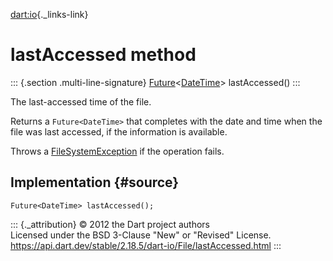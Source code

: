 [dart:io](../../dart-io/dart-io-library){._links-link}

lastAccessed method
===================

::: {.section .multi-line-signature}
[Future](../../dart-async/future-class)\<[DateTime](../../dart-core/datetime-class)\>
lastAccessed()
:::

The last-accessed time of the file.

Returns a `Future<DateTime>` that completes with the date and time when
the file was last accessed, if the information is available.

Throws a [FileSystemException](../filesystemexception-class) if the
operation fails.

Implementation {#source}
--------------

``` {.language-dart data-language="dart"}
Future<DateTime> lastAccessed();
```

::: {._attribution}
© 2012 the Dart project authors\
Licensed under the BSD 3-Clause \"New\" or \"Revised\" License.\
<https://api.dart.dev/stable/2.18.5/dart-io/File/lastAccessed.html>
:::
